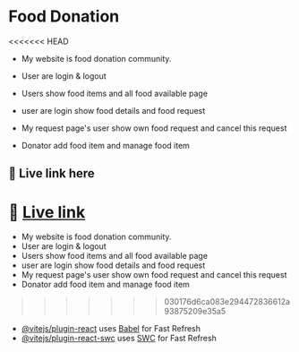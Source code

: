 # Food Donation
<<<<<<< HEAD

- My website is food donation community.

- User are login & logout

- Users show food items and all food available page

- user are login show food details and food request

- My request page's user show own food request and cancel this request

- Donator add food item and manage food item


## 🔗 Live link here

🔗 [Live link]()
=======
-  My website is food donation community.
-  User are login & logout
-  Users show food items and all food available page
-  user are login show food details and food request
-  My request page's user show own food request  and cancel this request
-  Donator add food item and manage food item


>>>>>>> 030176d6ca083e294472836612a93875209e35a5

- [@vitejs/plugin-react](https://github.com/vitejs/vite-plugin-react/blob/main/packages/plugin-react/README.md) uses [Babel](https://babeljs.io/) for Fast Refresh
- [@vitejs/plugin-react-swc](https://github.com/vitejs/vite-plugin-react-swc) uses [SWC](https://swc.rs/) for Fast Refresh
